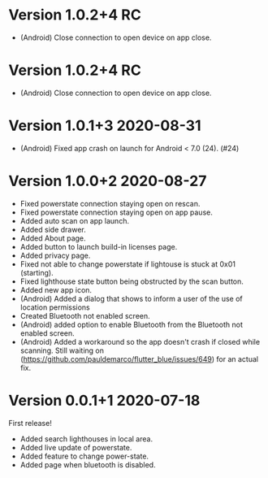 # Version 1.0.2+4 RC

 - (Android) Close connection to open device on app close. 

# Version 1.0.2+4 RC

 - (Android) Close connection to open device on app close. 

# Version 1.0.1+3 2020-08-31

 - (Android) Fixed app crash on launch for Android < 7.0 (24). (#24)

# Version 1.0.0+2 2020-08-27

 - Fixed powerstate connection staying open on rescan.
 - Fixed powerstate connection staying open on app pause.
 - Added auto scan on app launch.
 - Added side drawer.
 - Added About page.
 - Added button to launch build-in licenses page.
 - Added privacy page.
 - Fixed not able to change powerstate if lightouse is stuck at 0x01 (starting).
 - Fixed lighthouse state button being obstructed by the scan button.
 - Added new app icon.
 - (Android) Added a dialog that shows to inform a user of the use of location permissions
 - Created Bluetooth not enabled screen.
 - (Android) added option to enable Bluetooth from the Bluetooth not enabled screen.
 - (Android) Added a workaround so the app doesn't crash if closed while scanning. Still waiting on (https://github.com/pauldemarco/flutter_blue/issues/649) for an actual fix.

# Version 0.0.1+1 2020-07-18

First release!

 - Added search lighthouses in local area.
 - Added live update of powerstate.
 - Added feature to change power-state.
 - Added page when bluetooth is disabled.
